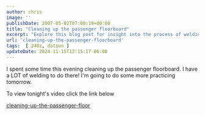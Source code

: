 ```yaml
---
author: chris
image: ''
publishDate: 2007-05-02T07:00:19+00:00
title: "Cleaning up the passenger floorboard"
excerpt: "Explore this blog post for insight into the process of welding and cleaning up the passenger floorboard of a car."
url: 'cleaning-up-the-passenger-floorboard'
tags:  [ 240z, datsun ] 
updateDate: 2024-11-15T12:15:17-06:00
---
```


I spent some time this evening cleaning up the passenger floorboard. I have a LOT of welding to do there! I'm going to do some more practicing tomorrow.

To view tonight's video click the link below

[cleaning-up-the-passenger-floor](/cleaning-up-the-passenger-floor)
